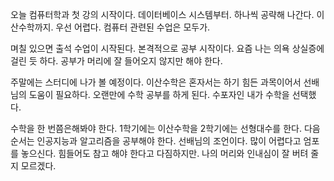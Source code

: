 
오늘 컴퓨터학과 첫 강의 시작이다.
데이터베이스 시스템부터.
하나씩 공략해 나간다. 이산수학까지.
우선 어렵다. 컴퓨터 관련된 수업은 모두가.

며칠 있으면 출석 수업이 시작된다.
본격적으로 공부 시작이다.
요즘 나는 의욕 상실증에 걸린 듯 하다.
공부가 머리에 잘 들어오지 않지만 해야 한다.

주말에는 스터디에 나가 볼 예정이다.
이산수학은 혼자서는 하기 힘든 과목이어서
선배님의 도움이 필요하다.
오랜만에 수학 공부를 하게 된다.
수포자인 내가 수학을 선택했다.

수학을 한 번쯤은해봐야 한다.
1학기에는 이산수학을 2학기에는 선형대수를 한다.
다음 순서는 인공지능과 알고리즘을 공부해야 한다.
선배님의 조언이다. 많이 어렵다고 엄포를 놓으신다.
힘들어도 참고 해야 한다고 다짐하지만.
나의 머리와 인내심이 잘 버텨 줄지 모르겠다.

